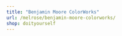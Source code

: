 ```yaml
---
title: "Benjamin Moore ColorWorks"
url: /melrose/benjamin-moore-colorworks/
shop: doityourself
---
```

